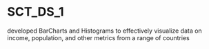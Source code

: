 # SCT_DS_1
developed BarCharts and Histograms to effectively visualize data on income, population, and other metrics from a range of countries
